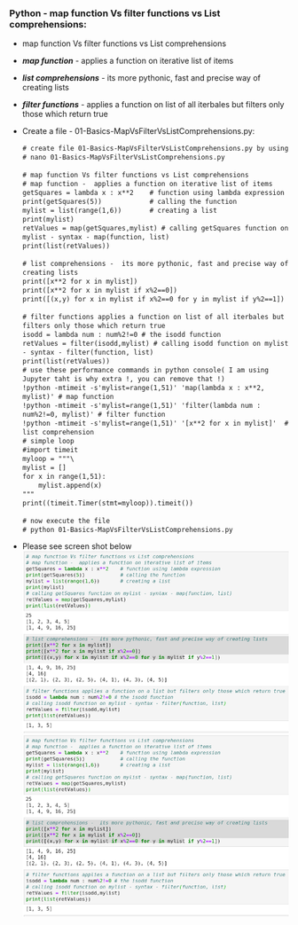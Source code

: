 ### Python - map function Vs filter functions vs List comprehensions:
  * map function Vs filter functions vs List comprehensions
  * ***map function*** - applies a function on iterative list of items
  * ***list comprehensions*** - its more pythonic, fast and precise way of creating lists
  * ***filter functions*** - applies a function on list of all iterbales but filters only those which return true 
  
  * Create a file - 01-Basics-MapVsFilterVsListComprehensions.py:
    
    ```
    # create file 01-Basics-MapVsFilterVsListComprehensions.py by using 
    # nano 01-Basics-MapVsFilterVsListComprehensions.py
    
    # map function Vs filter functions vs List comprehensions
    # map function -  applies a function on iterative list of items
    getSquares = lambda x : x**2    # function using lambda expression
    print(getSquares(5))            # calling the function 
    mylist = list(range(1,6))       # creating a list
    print(mylist)
    retValues = map(getSquares,mylist) # calling getSquares function on mylist - syntax - map(function, list)
    print(list(retValues))

    # list comprehensions -  its more pythonic, fast and precise way of creating lists
    print([x**2 for x in mylist])
    print([x**2 for x in mylist if x%2==0])
    print([(x,y) for x in mylist if x%2==0 for y in mylist if y%2==1])

    # filter functions applies a function on list of all iterbales but filters only those which return true 
    isodd = lambda num : num%2!=0 # the isodd function
    retValues = filter(isodd,mylist) # calling isodd function on mylist - syntax - filter(function, list)
    print(list(retValues))
    # use these performance commands in python console( I am using Jupyter taht is why extra !, you can remove that !)
    !python -mtimeit -s'mylist=range(1,51)' 'map(lambda x : x**2, mylist)' # map function
    !python -mtimeit -s'mylist=range(1,51)' 'filter(lambda num : num%2!=0, mylist)' # filter function
    !python -mtimeit -s'mylist=range(1,51)' '[x**2 for x in mylist]'  # list comprehension
    # simple loop
    #import timeit
    myloop = """\
    mylist = []
    for x in range(1,51):
        mylist.append(x)
    """
    print((timeit.Timer(stmt=myloop)).timeit())

    # now execute the file 
    # python 01-Basics-MapVsFilterVsListComprehensions.py
    
    ```
  * Please see screen shot below
        ![Python Basics Misc. Functions 01](../images/001-019-Basics-MapVsFilterVsListComprehensions.png)
        ![Python Basics Misc. Functions 01](../images/001-019-Basics-MapVsFilterVsListComprehensions.png)
